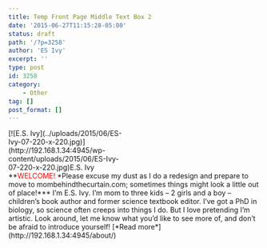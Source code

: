 ```yaml
---
title: Temp Front Page Middle Text Box 2
date: '2015-06-27T11:15:28-05:00'
status: draft
path: '/?p=3258'
author: 'ES Ivy'
excerpt: ''
type: post
id: 3258
category:
    - Other
tag: []
post_format: []
---
```

<div class="wp-caption alignleft" id="attachment_3253" style="width: 230px">[![E.S. Ivy](../uploads/2015/06/ES-Ivy-07-220-x-220.jpg)](http://192.168.1.34:4945/wp-content/uploads/2015/06/ES-Ivy-07-220-x-220.jpg)E.S. Ivy

</div>**<span style="color: #ff0000;">WELCOME!</span> *Please excuse my dust as I do a redesign and prepare to move to mombehindthecurtain.com; sometimes things might look a little out of place!*** I’m E.S. Ivy. I’m mom to three kids – 2 girls and a boy – children’s book author and former science textbook editor. I’ve got a PhD in biology, so science often creeps into things I do. But I love pretending I’m artistic. Look around, let me know what you’d like to see more of, and don’t be afraid to introduce yourself! [*Read more*](http://192.168.1.34:4945/about/)